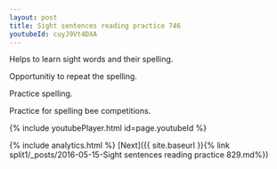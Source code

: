 ```yaml
---
layout: post
title: Sight sentences reading practice 746
youtubeId: cuyJ9Vt4DXA
---
```

 
 
Helps to learn sight words and their spelling.

Opportunitiy to repeat the spelling. 

Practice spelling. 
 
Practice for spelling bee competitions. 
 
{% include youtubePlayer.html id=page.youtubeId %}
 
 
{% include analytics.html %} 
[Next]({{ site.baseurl }}{% link  split1/_posts/2016-05-15-Sight sentences reading practice 829.md%})
 
